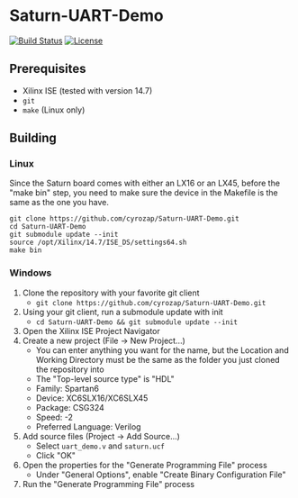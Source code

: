 # Saturn-UART-Demo

[![Build Status](https://jenkins.cyrozap.com/job/Saturn-UART-Demo/badge/icon)](https://jenkins.cyrozap.com/job/Saturn-UART-Demo/)
[![License](http://img.shields.io/badge/license-Apache%202.0-blue.svg)](https://www.apache.org/licenses/LICENSE-2.0.html)

## Prerequisites

- Xilinx ISE (tested with version 14.7)
- `git`
- `make` (Linux only)

## Building

### Linux

Since the Saturn board comes with either an LX16 or an LX45, before the
"make bin" step, you need to make sure the device in the Makefile is the same
as the one you have.

    git clone https://github.com/cyrozap/Saturn-UART-Demo.git
    cd Saturn-UART-Demo
    git submodule update --init
    source /opt/Xilinx/14.7/ISE_DS/settings64.sh
    make bin

### Windows

1.  Clone the repository with your favorite git client
    - `git clone https://github.com/cyrozap/Saturn-UART-Demo.git`
2.  Using your git client, run a submodule update with init
    - `cd Saturn-UART-Demo && git submodule update --init`
3.  Open the Xilinx ISE Project Navigator
4.  Create a new project (File -> New Project...)
    - You can enter anything you want for the name, but the Location
    and Working Directory must be the same as the folder you just
    cloned the repository into
    - The "Top-level source type" is "HDL"
    - Family: Spartan6
    - Device: XC6SLX16/XC6SLX45
    - Package: CSG324
    - Speed: -2
    - Preferred Language: Verilog
5.  Add source files (Project -> Add Source...)
    - Select `uart_demo.v` and `saturn.ucf`
    - Click "OK"
6.  Open the properties for the "Generate Programming File" process
    - Under "General Options", enable "Create Binary Configuration File"
7.  Run the "Generate Programming File" process
